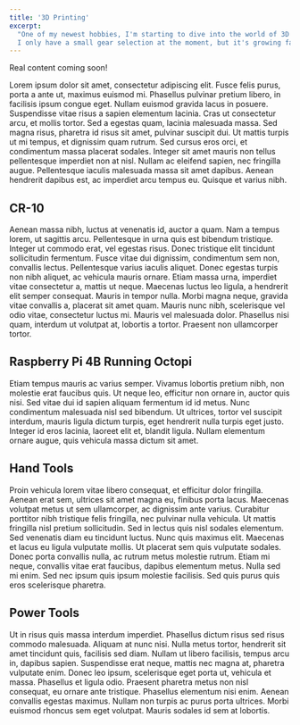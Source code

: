 ```yaml
---
title: '3D Printing'
excerpt:
  "One of my newest hobbies, I'm starting to dive into the world of 3D printing.
  I only have a small gear selection at the moment, but it's growing fast!"
---
```


Real content coming soon!

Lorem ipsum dolor sit amet, consectetur adipiscing elit. Fusce felis purus,
porta a ante ut, maximus euismod mi. Phasellus pulvinar pretium libero, in
facilisis ipsum congue eget. Nullam euismod gravida lacus in posuere.
Suspendisse vitae risus a sapien elementum lacinia. Cras ut consectetur arcu, et
mollis tortor. Sed a egestas quam, lacinia malesuada massa. Sed magna risus,
pharetra id risus sit amet, pulvinar suscipit dui. Ut mattis turpis ut mi
tempus, et dignissim quam rutrum. Sed cursus eros orci, et condimentum massa
placerat sodales. Integer sit amet mauris non tellus pellentesque imperdiet non
at nisl. Nullam ac eleifend sapien, nec fringilla augue. Pellentesque iaculis
malesuada massa sit amet dapibus. Aenean hendrerit dapibus est, ac imperdiet
arcu tempus eu. Quisque et varius nibh.

## CR-10

Aenean massa nibh, luctus at venenatis id, auctor a quam. Nam a tempus lorem, ut
sagittis arcu. Pellentesque in urna quis est bibendum tristique. Integer ut
commodo erat, vel egestas risus. Donec tristique elit tincidunt sollicitudin
fermentum. Fusce vitae dui dignissim, condimentum sem non, convallis lectus.
Pellentesque varius iaculis aliquet. Donec egestas turpis non nibh aliquet, ac
vehicula mauris ornare. Etiam massa urna, imperdiet vitae consectetur a, mattis
ut neque. Maecenas luctus leo ligula, a hendrerit elit semper consequat. Mauris
in tempor nulla. Morbi magna neque, gravida vitae convallis a, placerat sit amet
quam. Mauris nunc nibh, scelerisque vel odio vitae, consectetur luctus mi.
Mauris vel malesuada dolor. Phasellus nisi quam, interdum ut volutpat at,
lobortis a tortor. Praesent non ullamcorper tortor.

## Raspberry Pi 4B Running Octopi

Etiam tempus mauris ac varius semper. Vivamus lobortis pretium nibh, non
molestie erat faucibus quis. Ut neque leo, efficitur non ornare in, auctor quis
nisi. Sed vitae dui id sapien aliquam fermentum id id metus. Nunc condimentum
malesuada nisl sed bibendum. Ut ultrices, tortor vel suscipit interdum, mauris
ligula dictum turpis, eget hendrerit nulla turpis eget justo. Integer id eros
lacinia, laoreet elit et, blandit ligula. Nullam elementum ornare augue, quis
vehicula massa dictum sit amet.

## Hand Tools

Proin vehicula lorem vitae libero consequat, et efficitur dolor fringilla.
Aenean erat sem, ultrices sit amet magna eu, finibus porta lacus. Maecenas
volutpat metus ut sem ullamcorper, ac dignissim ante varius. Curabitur porttitor
nibh tristique felis fringilla, nec pulvinar nulla vehicula. Ut mattis fringilla
nisl pretium sollicitudin. Sed in lectus quis nisl sodales elementum. Sed
venenatis diam eu tincidunt luctus. Nunc quis maximus elit. Maecenas et lacus eu
ligula vulputate mollis. Ut placerat sem quis vulputate sodales. Donec porta
convallis nulla, ac rutrum metus molestie rutrum. Etiam mi neque, convallis
vitae erat faucibus, dapibus elementum metus. Nulla sed mi enim. Sed nec ipsum
quis ipsum molestie facilisis. Sed quis purus quis eros scelerisque pharetra.

## Power Tools

Ut in risus quis massa interdum imperdiet. Phasellus dictum risus sed risus
commodo malesuada. Aliquam at nunc nisi. Nulla metus tortor, hendrerit sit amet
tincidunt quis, facilisis sed diam. Nullam ut libero facilisis, tempus arcu in,
dapibus sapien. Suspendisse erat neque, mattis nec magna at, pharetra vulputate
enim. Donec leo ipsum, scelerisque eget porta ut, vehicula et massa. Phasellus
et ligula odio. Praesent pharetra metus non nisl consequat, eu ornare ante
tristique. Phasellus elementum nisi enim. Aenean convallis egestas maximus.
Nullam non turpis ac purus porta ultrices. Morbi euismod rhoncus sem eget
volutpat. Mauris sodales id sem at lobortis.
